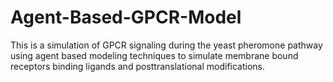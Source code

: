 # Agent-Based-GPCR-Model
This is a simulation of GPCR signaling during the yeast pheromone pathway using agent based modeling techniques to simulate membrane bound receptors binding ligands and posttranslational modifications. 
